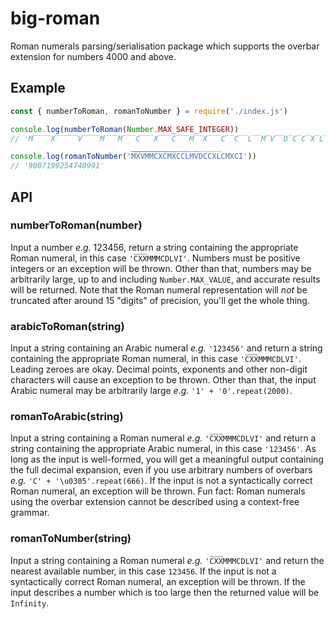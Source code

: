 # big-roman

Roman numerals parsing/serialisation package which supports the overbar extension for numbers 4000 and above.

## Example

```js
const { numberToRoman, romanToNumber } = require('./index.js')

console.log(numberToRoman(Number.MAX_SAFE_INTEGER))
// 'M̅̅̅̅X̅̅̅̅̅V̅̅̅̅M̅̅̅M̅̅̅C̅̅̅X̅̅̅C̅̅̅M̅̅X̅̅̅C̅̅C̅̅L̅̅M̅V̅̅D̅C̅C̅X̅L̅CMXCI'

console.log(romanToNumber('M̅̅̅̅X̅̅̅̅̅V̅̅̅̅M̅̅̅M̅̅̅C̅̅̅X̅̅̅C̅̅̅M̅̅X̅̅̅C̅̅C̅̅L̅̅M̅V̅̅D̅C̅C̅X̅L̅CMXCI'))
// '9007199254740991'
```

## API

### numberToRoman(number)

Input a number *e.g.* 123456, return a string containing the appropriate Roman numeral, in this case `'C̅X̅X̅MMMCDLVI'`. Numbers must be positive integers or an exception will be thrown. Other than that, numbers may be arbitrarily large, up to and including `Number.MAX_VALUE`, and accurate results will be returned. Note that the Roman numeral representation will *not* be truncated after around 15 "digits" of precision, you'll get the whole thing.

### arabicToRoman(string)

Input a string containing an Arabic numeral *e.g.* `'123456'` and return a string containing the appropriate Roman numeral, in this case `'C̅X̅X̅MMMCDLVI'`. Leading zeroes are okay. Decimal points, exponents and other non-digit characters will cause an exception to be thrown. Other than that, the input Arabic numeral may be arbitrarily large *e.g.* `'1' + '0'.repeat(2000)`.

### romanToArabic(string)

Input a string containing a Roman numeral *e.g.* `'C̅X̅X̅MMMCDLVI'` and return a string containing the appropriate Arabic numeral, in this case `'123456'`. As long as the input is well-formed, you will get a meaningful output containing the full decimal expansion, even if you use arbitrary numbers of overbars *e.g.* `'C' + '\u0305'.repeat(666)`. If the input is not a syntactically correct Roman numeral, an exception will be thrown. Fun fact: Roman numerals using the overbar extension cannot be described using a context-free grammar.

### romanToNumber(string)

Input a string containing a Roman numeral *e.g.* `'C̅X̅X̅MMMCDLVI'` and return the nearest available number, in this case `123456`. If the input is not a syntactically correct Roman numeral, an exception will be thrown. If the input describes a number which is too large then the returned value will be `Infinity`.
